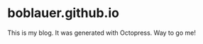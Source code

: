 boblauer.github.io
==================

This is my blog.  It was generated with Octopress.  Way to go me!
